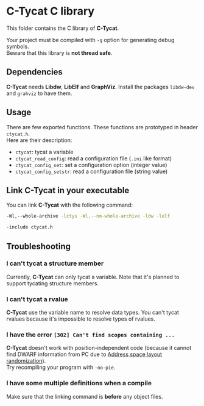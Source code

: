 # C-Tycat C library

This folder contains the C library of **C-Tycat**.

Your project must be compiled with `-g` option for generating debug symbols.  
Beware that this library is **not thread safe**.



## Dependencies

**C-Tycat** needs **Libdw**, **LibElf** and **GraphViz**. Install the packages 
`libdw-dev` and `grahviz` to have them.



## Usage

There are few exported functions. These functions are prototyped in header
`ctycat.h`.  
Here are their description:

- `ctycat`: tycat a variable
- `ctycat_read_config`: read a configuration file (`.ini` like format)
- `ctycat_config_set`: set a configuration option (integer value)
- `ctycat_config_setstr`: read a configuration file (string value)



## Link C-Tycat in your executable

You can link **C-Tycat** with the following command:

```sh
-Wl,--whole-archive -lctys -Wl,--no-whole-archive -ldw -lelf
```

```sh
-include ctycat.h
```



## Troubleshooting

### I can't tycat a structure member

Currently, **C-Tycat** can only tycat a variable. Note that it's planned to
support tycating structure members.


### I can't tycat a rvalue

**C-Tycat** use the variable name to resolve data types. You can't tycat rvalues
because it's impossible to resolve types of rvalues.


### I have the error `[302] Can't find scopes containing ...`

**C-Tycat** doesn't work with position-independent code (because it cannot find
DWARF information from PC due to [Address space layout randomization][aslr]).  
Try recompiling your program with `-no-pie`.


### I have some multiple definitions when a compile

Make sure that the linking command is **before** any object files.



[aslr]: https://fr.wikipedia.org/wiki/Address_space_layout_randomization
